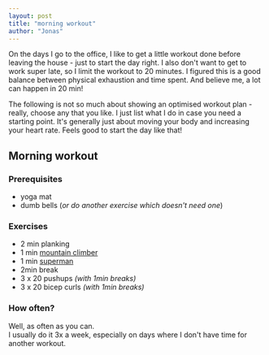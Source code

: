```yaml
---
layout: post
title: "morning workout"
author: "Jonas"
---
```


On the days I go to the office, I like to get a little workout done before leaving the house - just to start the day right. 
I also don't want to get to work super late, so I limit the workout to 20 minutes. I figured this is a good balance between physical exhaustion and time spent. And believe me, a lot can happen in 20 min! 

The following is not so much about showing an optimised workout plan - really, choose any that you like. I just list what I do in case you need a starting point. It's generally just about moving your body and increasing your heart rate. Feels good to start the day like that! 

## Morning workout

### Prerequisites

- yoga mat 
- dumb bells (*or do another exercise which doesn't need one*)

### Exercises

- 2 min planking
- 1 min <a href="https://www.youtube.com/watch?v=Q_olQdxEPF4" target="_blank">mountain climber</a>
- 1 min <a href="https://www.youtube.com/watch?v=z6PJMT2y8GQ" target="_blank">superman</a>
- 2min break
- 3 x 20 pushups *(with 1min breaks)*
- 3 x 20 bicep curls *(with 1min breaks)*

### How often?

Well, as often as you can.  
I usually do it 3x a week, especially on days where I don't have time for another workout. 


